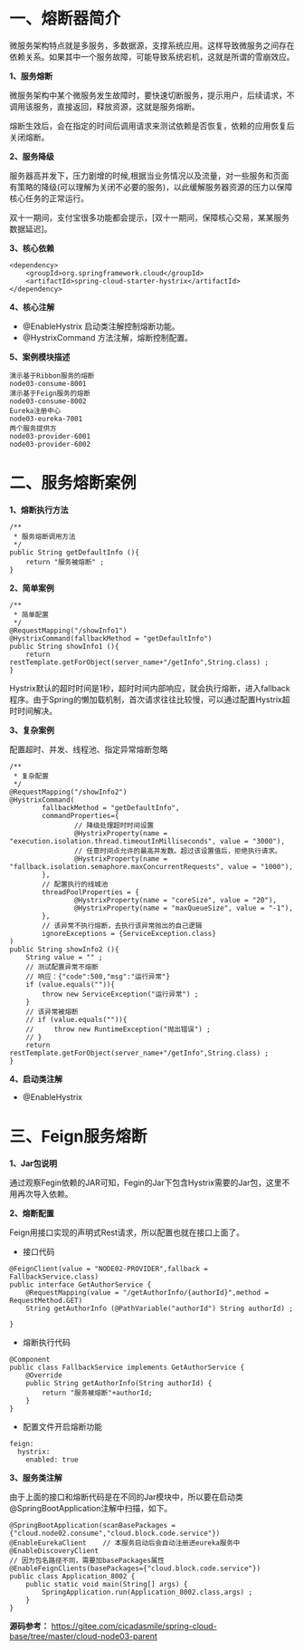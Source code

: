 # 一、熔断器简介

微服务架构特点就是多服务，多数据源，支撑系统应用。这样导致微服务之间存在依赖关系。如果其中一个服务故障，可能导致系统宕机，这就是所谓的雪崩效应。

 **1、服务熔断** 

微服务架构中某个微服务发生故障时，要快速切断服务，提示用户，后续请求，不调用该服务，直接返回，释放资源，这就是服务熔断。

熔断生效后，会在指定的时间后调用请求来测试依赖是否恢复，依赖的应用恢复后关闭熔断。

 **2、服务降级** 

服务器高并发下，压力剧增的时候,根据当业务情况以及流量，对一些服务和页面有策略的降级(可以理解为关闭不必要的服务)，以此缓解服务器资源的压力以保障核心任务的正常运行。

双十一期间，支付宝很多功能都会提示，[双十一期间，保障核心交易，某某服务数据延迟]。

 **3、核心依赖** 

```
<dependency>
    <groupId>org.springframework.cloud</groupId>
    <artifactId>spring-cloud-starter-hystrix</artifactId>
</dependency>
```

 **4、核心注解** 

 * @EnableHystrix 启动类注解控制熔断功能。
 * @HystrixCommand 方法注解，熔断控制配置。

 **5、案例模块描述** 

```
演示基于Ribbon服务的熔断
node03-consume-8001
演示基于Feign服务的熔断
node03-consume-8002
Eureka注册中心
node03-eureka-7001
两个服务提供方
node03-provider-6001
node03-provider-6002
```

# 二、服务熔断案例

 **1、熔断执行方法** 

```
/**
 * 服务熔断调用方法
 */
public String getDefaultInfo (){
    return "服务被熔断" ;
}
```

 **2、简单案例** 

```
/**
 * 简单配置
 */
@RequestMapping("/showInfo1")
@HystrixCommand(fallbackMethod = "getDefaultInfo")
public String showInfo1 (){
    return restTemplate.getForObject(server_name+"/getInfo",String.class) ;
}
```

Hystrix默认的超时时间是1秒，超时时间内部响应，就会执行熔断，进入fallback程序。由于Spring的懒加载机制，首次请求往往比较慢，可以通过配置Hystrix超时时间解决。

 **3、复杂案例** 

配置超时、并发、线程池、指定异常熔断忽略

```
/**
 * 复杂配置
 */
@RequestMapping("/showInfo2")
@HystrixCommand(
        fallbackMethod = "getDefaultInfo",
        commandProperties={
                // 降级处理超时时间设置
                @HystrixProperty(name = "execution.isolation.thread.timeoutInMilliseconds", value = "3000"),
                // 任意时间点允许的最高并发数。超过该设置值后，拒绝执行请求。
                @HystrixProperty(name = "fallback.isolation.semaphore.maxConcurrentRequests", value = "1000"),
        },
        // 配置执行的线城池
        threadPoolProperties = {
                @HystrixProperty(name = "coreSize", value = "20"),
                @HystrixProperty(name = "maxQueueSize", value = "-1"),
        },
        // 该异常不执行熔断，去执行该异常抛出的自己逻辑
        ignoreExceptions = {ServiceException.class}
)
public String showInfo2 (){
    String value = "" ;
    // 测试配置异常不熔断
    // 响应：{"code":500,"msg":"运行异常"}
    if (value.equals("")){
        throw new ServiceException("运行异常") ;
    }
    // 该异常被熔断
    // if (value.equals("")){
    //     throw new RuntimeException("抛出错误") ;
    // }
    return restTemplate.getForObject(server_name+"/getInfo",String.class) ;
}
```

 **4、启动类注解** 

- @EnableHystrix

# 三、Feign服务熔断

 **1、Jar包说明** 

通过观察Fegin依赖的JAR可知，Fegin的Jar下包含Hystrix需要的Jar包，这里不用再次导入依赖。

 **2、熔断配置** 

Feign用接口实现的声明式Rest请求，所以配置也就在接口上面了。

- 接口代码

```
@FeignClient(value = "NODE02-PROVIDER",fallback = FallbackService.class)
public interface GetAuthorService {
    @RequestMapping(value = "/getAuthorInfo/{authorId}",method = RequestMethod.GET)
    String getAuthorInfo (@PathVariable("authorId") String authorId) ;

}
```

- 熔断执行代码

```
@Component
public class FallbackService implements GetAuthorService {
    @Override
    public String getAuthorInfo(String authorId) {
        return "服务被熔断"+authorId;
    }
}
```

- 配置文件开启熔断功能

```
feign:
  hystrix:
    enabled: true
```

 **3、服务类注解** 

由于上面的接口和熔断代码是在不同的Jar模块中，所以要在启动类@SpringBootApplication注解中扫描，如下。

```
@SpringBootApplication(scanBasePackages = {"cloud.node02.consume","cloud.block.code.service"})
@EnableEurekaClient    // 本服务启动后会自动注册进eureka服务中
@EnableDiscoveryClient
// 因为包名路径不同，需要加basePackages属性
@EnableFeignClients(basePackages={"cloud.block.code.service"})
public class Application_8002 {
    public static void main(String[] args) {
        SpringApplication.run(Application_8002.class,args) ;
    }
}
```

**源码参考：** https://gitee.com/cicadasmile/spring-cloud-base/tree/master/cloud-node03-parent